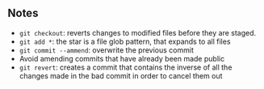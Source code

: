 ## Notes

* `git checkout`:  reverts changes to modified files before they are staged.
* `git add *`: the star is a file glob pattern, that expands to all files
* `git commit --ammend`: overwrite the previous commit
* Avoid amending commits that have already been made public
* `git revert`: creates a commit that contains the inverse of all the changes made in the bad commit in order to cancel them out

